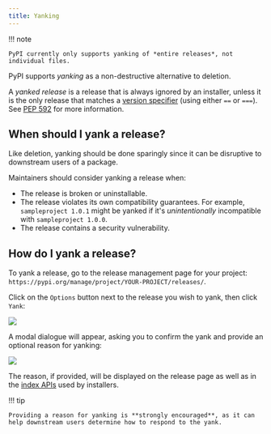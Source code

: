 ```yaml
---
title: Yanking
---
```


!!! note

    PyPI currently only supports yanking of *entire releases*, not individual files.

PyPI supports *yanking* as a non-destructive alternative to deletion.

A *yanked release* is a release that is always ignored by an installer, unless it
is the only release that matches a [version specifier] (using either `==` or `===`).
See [PEP 592] for more information.

[version specifier]: https://packaging.python.org/en/latest/specifications/version-specifiers/

[PEP 592]: https://peps.python.org/pep-0592/

## When should I yank a release?

Like deletion, yanking should be done sparingly since it can be disruptive to
downstream users of a package.

Maintainers should consider yanking a release when:

- The release is broken or uninstallable.
- The release violates its own compatibility guarantees. For example, `sampleproject 1.0.1`
  might be yanked if it's *unintentionally* incompatible with `sampleproject 1.0.0`.
- The release contains a security vulnerability.

## How do I yank a release?

To yank a release, go to the release management page for your project:
`https://pypi.org/manage/project/YOUR-PROJECT/releases/`.

Click on the `Options` button next to the release you wish to yank, then click `Yank`:

![](/assets/release-options-yank.png)

A modal dialogue will appear, asking you to confirm the yank and provide an
optional reason for yanking:

![](/assets/yank-confirm-modal.png)

The reason, if provided, will be displayed on the release page as well
as in the [index APIs](../api/index-api.md) used by installers.

!!! tip

    Providing a reason for yanking is **strongly encouraged**, as it can
    help downstream users determine how to respond to the yank.
